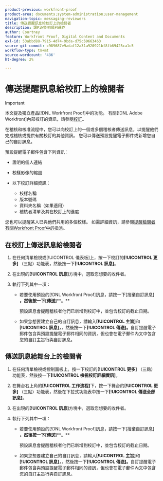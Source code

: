```yaml
---
product-previous: workfront-proof
product-area: documents;system-administration;user-management
navigation-topic: messaging-reviewers
title: 傳送提醒訊息給校訂上的檢閱者
description: 讓PiW能夠順利運作
author: Courtney
feature: Workfront Proof, Digital Content and Documents
exl-id: 53abbd88-7915-4d74-9bda-d75c59663463
source-git-commit: c989687e9adaf12a31a920921bf8fb69425ca1c5
workflow-type: tm+mt
source-wordcount: '436'
ht-degree: 2%

---
```


# 傳送提醒訊息給校訂上的檢閱者

>[!IMPORTANT]
>
>本文提及獨立產品[!DNL Workfront Proof]中的功能。 有關[!DNL Adobe Workfront]內部校訂的資訊，請參閱[校訂](../../../review-and-approve-work/proofing/proofing.md)。

<!--
<p style="color: #000000;" data-mc-conditions="QuicksilverOrClassic.Draft mode">Make this work for PiW</p>
-->

在稽核和核准流程中，您可以向校訂上的一個或多個稽核者傳送訊息，以提醒他們完成稽核或提供有關校訂的其他資訊。 您可以傳送預設提醒電子郵件或新增您自己的自訂訊息。

預設提醒電子郵件包含下列資訊：

* 證明的個人連結
* 校樣影像的縮圖
* 以下校訂詳細資訊：

   * 校樣名稱
   * 版本號碼
   * 資料夾名稱（如果適用）
   * 稽核者清單及其在校訂上的進度

您也可以提醒某人已與他們共用的多個校樣。 如需詳細資訊，請參閱[提醒檢閱者有關Workfront Proof中的指派](../../../workfront-proof/wp-emailsntfctns/messaging-reviewers/remind-reviewer-assignments-wp.md)。

## 在校訂上傳送訊息給檢閱者

1. 在任何清單檢視或[!UICONTROL 儀表板]上，按一下校訂的&#x200B;**[!UICONTROL 更多]** （三點）功能表，然後按一下&#x200B;**[!UICONTROL 訊息]**。

1. 在出現的&#x200B;**[!UICONTROL 訊息]**&#x200B;方塊中，選取您想要的收件者。
1. 執行下列其中一項：

   * 若要使用預設的[!DNL Workfront Proof]訊息，請按一下[捨棄自訂訊息] **，然後按一下[傳送]**&#x200B;**。\**

     預設訊息會提醒稽核者他們已新增到校訂中，並包含校訂的截止日期。

   * 如果您想要建立自己的自訂訊息，請輸入&#x200B;**[!UICONTROL 主旨]**&#x200B;和&#x200B;**[!UICONTROL 訊息]，**，然後按一下&#x200B;**[!UICONTROL 傳送]。**&#x200B;自訂提醒電子郵件包含與預設提醒電子郵件相同的資訊，但也會在電子郵件內文中包含您的自訂主旨行與自訂訊息。

## 傳送訊息給舞台上的檢閱者

1. 在任何清單檢視或控制面板上，按一下校訂的&#x200B;**[!UICONTROL 更多]** （三點）功能表，然後按一下&#x200B;**[!UICONTROL 檢視校訂詳細資訊]**。

1. 在舞台右上角的&#x200B;**[!UICONTROL 工作流程]**&#x200B;下，按一下舞台的&#x200B;**[!UICONTROL 更多]** （三點）功能表，然後在下拉式功能表中按一下&#x200B;**[!UICONTROL 傳送全部訊息]**。

1. 在出現的&#x200B;**[!UICONTROL 訊息]**&#x200B;方塊中，選取您想要的收件者。
1. 執行下列其中一項：

   * 若要使用預設的[!DNL Workfront Proof]訊息，請按一下[捨棄自訂訊息] **，然後按一下[傳送]**&#x200B;**。\**

     預設訊息會提醒稽核者他們已新增到校訂中，並包含校訂的截止日期。

   * 如果您想要建立自己的自訂訊息，請輸入&#x200B;**[!UICONTROL 主旨]**&#x200B;和&#x200B;**[!UICONTROL 訊息]，**，然後按一下&#x200B;**[!UICONTROL 傳送]。**&#x200B;自訂提醒電子郵件包含與預設提醒電子郵件相同的資訊，但也會在電子郵件內文中包含您的自訂主旨行與自訂訊息。
